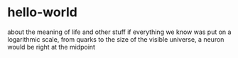# hello-world
about the meaning of life and other stuff
if everything we know was put on a logarithmic scale, from quarks to the size of the visible universe, a neuron would be right at the midpoint
